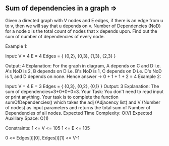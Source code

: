 Sum of dependencies in a graph  =>
-------------------------------


Given a directed graph with V nodes and E edges, if there is an edge from u to v, then we will say that u depends on v. Number of Dependencies (NoD) for a node x is the total count of nodes that x depends upon. Find out the sum of number of dependencies of every node.

Example 1:

Input:
V = 4
E = 4
Edges = { {0,2}, {0,3}, {1,3}, {2,3} }

Output:
4
Explanation:
For the graph in diagram, 
A depends on C and D i.e. A's NoD is 2, 
B depends on D i.e. B's NoD is 1,
C depends on D i.e. D's NoD is 1,
and D depends on none.
Hence answer -> 0 + 1 + 1 + 2 = 4
Example 2:

Input:
V = 4
E = 3
Edges = { {0,3}, {0,2}, {0,1} }
Output:
3
Explanation:
The sum of dependencies=3+0+0+0=3.
Your Task:
You don't need to read input or print anything. Your task is to complete the function sumOfDependencies() which takes the adj (Adjacency list) and V (Number of nodes) as input parameters and returns the total sum of Number of Dependencies of all nodes.
Expected Time Complexity: O(V)
Expected Auxillary Space: O(1)

Constraints:
1 <= V <= 105
1 <= E <= 105

0 <= Edges[i][0], Edges[i][1] <= V-1
